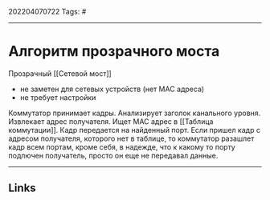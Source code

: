 202204070722
Tags: #

---

# Алгоритм прозрачного моста

Прозрачный [[Сетевой мост]]
- не заметен для сетевых устройств (нет MAC адреса)
- не требует настройки

Коммутатор принимает кадры. Анализирует заголок канального уровня. Извлекает адрес получателя. Ищет MAC адрес в [[Таблица коммутации]]. Кадр передается на найденный порт. Если пришел кадр с адресом получателя, которого нет в таблице, то коммутатор разашлет кадр всем портам, кроме себя, в надежде, что к какому то порту подлючен получатель, просто он еще не передавал данные. 


---
## Links
